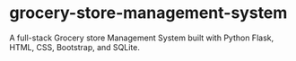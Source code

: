 # grocery-store-management-system
A full-stack Grocery store Management System built with Python Flask, HTML, CSS, Bootstrap, and SQLite.
